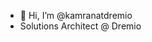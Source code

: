 - 👋 Hi, I’m @kamranatdremio
- Solutions Architect @ Dremio

<!---
kamranatdremio/kamranatdremio is a ✨ special ✨ repository because its `README.md` (this file) appears on your GitHub profile.
You can click the Preview link to take a look at your changes.
--->
